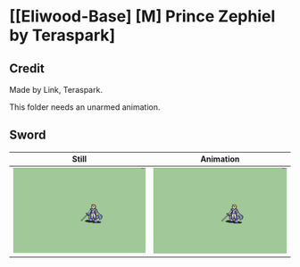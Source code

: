 # [\[Eliwood-Base\] \[M\] Prince Zephiel by Teraspark]

## Credit

Made by Link, Teraspark.

This folder needs an unarmed animation.
	
## Sword

| Still | Animation |
| :---: | :-------: |
| ![Sword still](./Sword_000.png) | ![Sword animation](./Sword.gif) |
